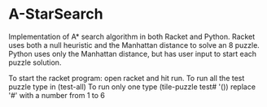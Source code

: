 A-StarSearch
============

Implementation of A* search algorithm in both Racket and Python.
Racket uses both a null heuristic and the Manhattan distance to solve an 8 puzzle.
Python uses only the Manhattan distance, but has user input to start each puzzle solution.

To start the racket program: open racket and hit run. 
To run all the test puzzle type in (test-all)
To run only one type (tile-puzzle test# '())
  replace '#' with a number from 1 to 6

